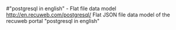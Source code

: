 #"postgresql in english" - Flat file data model
http://en.recuweb.com/postgresql/
Flat JSON file data model of the recuweb portal "postgresql in english"
